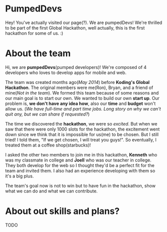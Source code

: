 PumpedDevs
================
Hey! You've actually visited our page(?). We are pumpedDevs! We're thrilled to be part of the first Global Hackathon, well actually, this is the first hackathon for some of us. :)


About the team
===========================
Hi, we are **pumpedDevs**(pumped developers)! We're composed of 4 developers who loves to develop apps for mobile and web.

The team was created months ago(*May 2014*) before **Koding's Global Hackathon**. The original members were me(Ron), Bryan, and a friend of mine(*Not in the team*). We formed this team because of some reasons and our main goal is to start our own. We wanted to build our own **start up**. Our problem is, **we don't have any idea how**, also our **time** and **budget** won't allow us. (*We have full-time and part time jobs. Long story on why we can't quit any, but we can share if requested?*)

The time we discovered the **hackathon**, we were so *excited*. But when we saw that there were only 1000 slots for the hackathon, the excitement went down since we think that it is impossible for us(me) to be chosen. But I still tried! I told them, "If we get chosen, I will treat you guys!". So eventually, I treated them at a coffee shop(starbucks)!

I asked the other two members to join me in this hackathon, **Kenneth** who was my classmate in college and **Joell** who was our teacher in college. They both develop for the web so I thought they'd be a perfect fit for the team and invited them. I also had an experience developing with them so it's a big plus.

The team's goal now is not to win but to have fun in the hackathon, show what we can do and what we can contribute.


About out skills and plans?
=======
TODO
